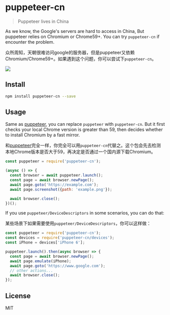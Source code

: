 # puppeteer-cn

> Puppeteer lives in China

As we know, the Google's servers are hard to access in China, But puppeteer relies on Chromium or Chrome59+. You can try `puppeteer-cn` if encounter the problem.

众所周知，天朝很难访问google的服务器，但是puppeteer又依赖Chromium/Chrome59+。如果遇到这个问题，你可以尝试下`puppeteer-cn`。

![](https://user-images.githubusercontent.com/1892857/35903942-2f382f34-0c1c-11e8-9855-15809b1a5985.png)

## Install

```bash
npm install puppeteer-cn --save
```

## Usage

Same as [puppeteer](https://github.com/GoogleChrome/puppeteer), you can replace `puppeteer` with `puppeteer-cn`. But it first checks your local Chrome version is greater than 59, then decides whether to install Chromium by a fast mirror.

和[puppeteer](https://github.com/GoogleChrome/puppeteer)完全一样，你完全可以用`puppeteer-cn`代替之。这个包会先去检测本地Chrome版本是否大于59，再决定是否通过一个国内源下载Chromium。

```javascript
const puppeteer = require('puppeteer-cn');

(async () => {
  const browser = await puppeteer.launch();
  const page = await browser.newPage();
  await page.goto('https://example.com');
  await page.screenshot({path: 'example.png'});

  await browser.close();
})();
```

If you use `puppeteer/DeviceDescriptors` in some scenarios, you can do that:

某些场景下如果需要使用`puppeteer/DeviceDescriptors`，你可以这样做：

```javascript
const puppeteer = require('puppeteer-cn');
const devices = require('puppeteer-cn/devices');
const iPhone = devices['iPhone 6'];

puppeteer.launch().then(async browser => {
  const page = await browser.newPage();
  await page.emulate(iPhone);
  await page.goto('https://www.google.com');
  // other actions...
  await browser.close();
});
```

## License

MIT
